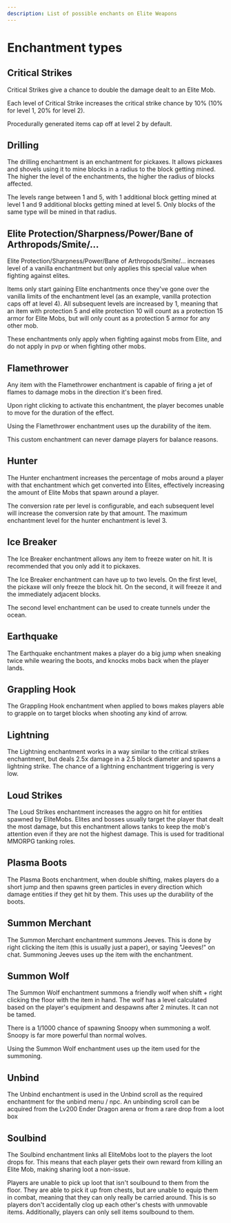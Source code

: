 ```yaml
---
description: List of possible enchants on Elite Weapons
---
```


# Enchantment types

## Critical Strikes

Critical Strikes give a chance to double the damage dealt to an Elite Mob.

Each level of Critical Strike increases the critical strike chance by 10% (10% for level 1, 20% for level 2).

Procedurally generated items cap off at level 2 by default.

## Drilling

The drilling enchantment is an enchantment for pickaxes. It allows pickaxes and shovels using it to mine blocks in a radius to the block getting mined. The higher the level of the enchantments, the higher the radius of blocks affected.

The levels range between 1 and 5, with 1 additional block getting mined at level 1 and 9 additional blocks getting mined at level 5. Only blocks of the same type will be mined in that radius.

## Elite Protection/Sharpness/Power/Bane of Arthropods/Smite/...

Elite Protection/Sharpness/Power/Bane of Arthropods/Smite/... increases level of a vanilla enchantment but only applies this special value when fighting against elites.

Items only start gaining Elite enchantments once they've gone over the vanilla limits of the enchantment level (as an example, vanilla protection caps off at level 4). All subsequent levels are increased by 1, meaning that an item with protection 5 and elite protection 10 will count as a protection 15 armor for Elite Mobs, but will only count as a protection 5 armor for any other mob.

These enchantments only apply when fighting against mobs from Elite, and do not apply in pvp or when fighting other mobs.

## Flamethrower

Any item with the Flamethrower enchantment is capable of firing a jet of flames to damage mobs in the direction it's been fired.

Upon right clicking to activate this enchantment, the player becomes unable to move for the duration of the effect.

Using the Flamethrower enchantment uses up the durability of the item.

This custom enchantment can never damage players for balance reasons.

## Hunter

The Hunter enchantment increases the percentage of mobs around a player with that enchantment which get converted into Elites, effectively increasing the amount of Elite Mobs that spawn around a player.

The conversion rate per level is configurable, and each subsequent level will increase the conversion rate by that amount. The maximum enchantment level for the hunter enchantment is level 3.

## Ice Breaker

The Ice Breaker enchantment allows any item to freeze water on hit. It is recommended that you only add it to pickaxes.

The Ice Breaker enchantment can have up to two levels. On the first level, the pickaxe will only freeze the block hit. On the second, it will freeze it and the immediately adjacent blocks.

The second level enchantment can be used to create tunnels under the ocean.

## Earthquake

The Earthquake enchantment makes a player do a big jump when sneaking twice while wearing the boots, and knocks mobs back when the player lands.

## Grappling Hook

The Grappling Hook enchantment when applied to bows makes players able to grapple on to target blocks when shooting any kind of arrow.

## Lightning

The Lightning enchantment works in a way similar to the critical strikes enchantment, but deals 2.5x damage in a 2.5 block diameter and spawns a lightning strike. The chance of a lightning enchantment triggering is very low.

## Loud Strikes

The Loud Strikes enchantment increases the aggro on hit for entities spawned by EliteMobs. Elites and bosses usually target the player that dealt the most damage, but this enchantment allows tanks to keep the mob's attention even if they are not the highest damage. This is used for traditional MMORPG tanking roles.

## Plasma Boots

The Plasma Boots enchantment, when double shifting, makes players do a short jump and then spawns green particles in every direction which damage entities if they get hit by them. This uses up the durability of the boots.

## Summon Merchant

The Summon Merchant enchantment summons Jeeves. This is done by right clicking the item (this is usually just a paper), or saying "Jeeves!" on chat. Summoning Jeeves uses up the item with the enchantment.

## Summon Wolf

The Summon Wolf enchantment summons a friendly wolf when shift + right clicking the floor with the item in hand. The wolf has a level calculated based on the player's equipment and despawns after 2 minutes. It can not be tamed.

There is a 1/1000 chance of spawning Snoopy when summoning a wolf. Snoopy is far more powerful than normal wolves.

Using the Summon Wolf enchantment uses up the item used for the summoning.

## Unbind

The Unbind enchantment is used in the Unbind scroll as the required enchantment for the unbind menu / npc. An unbinding scroll can be acquired from the Lv200 Ender Dragon arena or from a rare drop from a loot box

## Soulbind

The Soulbind enchantment links all EliteMobs loot to the players the loot drops for. This means that each player gets their own reward from killing an Elite Mob, making sharing loot a non-issue.

Players are unable to pick up loot that isn't soulbound to them from the floor. They are able to pick it up from chests, but are unable to equip them in combat, meaning that they can only really be carried around. This is so players don't accidentally clog up each other's chests with unmovable items. Additionally, players can only sell items soulbound to them.


